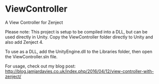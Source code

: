 # ViewController
A View Controller for Zenject

Please note: This project is setup to be compiled into a DLL, but can be used directly in Unity. Copy the ViewController folder directly to Unity and also add Zenject 4.

To use as a DLL, add the UnityEngine.dll to the Libraries folder, then open the ViewController.sln file.

For usage, check out my blog post: http://blog.jamjardavies.co.uk/index.php/2016/04/12/view-controller-with-zenject/
